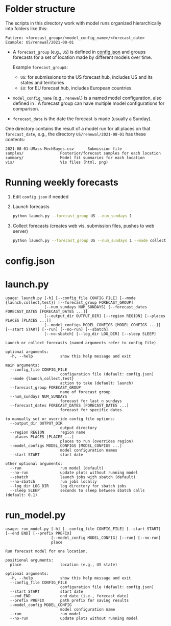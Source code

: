 # Folder structure

The scripts in this directory work with model runs organized hierarchically 
into folders like this:

~~~ text
Pattern: <forecast_group>/<model_config_name>/<forecast_date>
Example: US/renewal/2021-08-01
~~~

* A `forecast_group` (e.g., `US`) is defined in [config.json](config.json) and groups
  forecasts for a set of location made by different models over time.
 
  Example `forecast_group`s:
  * `US`: for submissions to the US forecast hub, includes US and its states and territories
  * `EU`: for EU forecast hub, includes European countries 

* `model_config_name` (e.g., `renewal`) is a named model configuration, also defined 
  in [](config.json). A forecast group can have multiple model configurations for
   comparison.

* `forecast_date` is the date the forecast is made (usually a Sunday).

One directory contains the result of a model run for all places on that
`forecast_date`, e.g., the directory `US/renewal/2021-08-01` has these contents:

~~~~ text
2021-08-01-UMass-MechBayes.csv	    Submission file
samples/			    Posterior/forecast samples for each location
summary/			    Model fit summaries for each location
vis/				    Vis files (html, png)
~~~~

# Running weekly forecasts

1. Edit `config.json` if needed

2. Launch forecasts

    ~~~ bash
    python launch.py --forecast_group US --num_sundays 1
    ~~~

3. Collect forecasts (creates web vis, submission files, pushes to web server)

    ~~~ bash
    python launch.py --forecast_group US --num_sundays 1 --mode collect
    ~~~

# 


# config.json

# launch.py

~~~ text
usage: launch.py [-h] [--config_file CONFIG_FILE] [--mode {launch,collect,test}] [--forecast_group FORECAST_GROUP]
                 [--num_sundays NUM_SUNDAYS] [--forecast_dates FORECAST_DATES [FORECAST_DATES ...]]
                 [--output_dir OUTPUT_DIR] [--region REGION] [--places PLACES [PLACES ...]]
                 [--model_configs MODEL_CONFIGS [MODEL_CONFIGS ...]] [--start START] [--run] [--no-run] [--sbatch]
                 [--no-sbatch] [--log_dir LOG_DIR] [--sleep SLEEP]

Launch or collect forecasts (named arguments refer to config file)

optional arguments:
  -h, --help            show this help message and exit

main arguments:
  --config_file CONFIG_FILE
                        configuration file (default: config.json)
  --mode {launch,collect,test}
                        action to take (default: launch)
  --forecast_group FORECAST_GROUP
                        name of forecast group
  --num_sundays NUM_SUNDAYS
                        forecast for last n sundays
  --forecast_dates FORECAST_DATES [FORECAST_DATES ...]
                        forecast for specific dates

to manually set or override config file options:
  --output_dir OUTPUT_DIR
                        output directory
  --region REGION       region name
  --places PLACES [PLACES ...]
                        places to run (overrides region)
  --model_configs MODEL_CONFIGS [MODEL_CONFIGS ...]
                        model configuration names
  --start START         start date

other optional arguments:
  --run                 run model (default)
  --no-run              update plots without running model
  --sbatch              launch jobs with sbatch (default)
  --no-sbatch           run jobs locally
  --log_dir LOG_DIR     log directory for sbatch jobs
  --sleep SLEEP         seconds to sleep between sbatch calls (default: 0.1)
~~~
  
# run_model.py

~~~ text
usage: run_model.py [-h] [--config_file CONFIG_FILE] [--start START] [--end END] [--prefix PREFIX]
                    [--model_config MODEL_CONFIG] [--run] [--no-run]
                    place

Run forecast model for one location.

positional arguments:
  place                 location (e.g., US state)

optional arguments:
  -h, --help            show this help message and exit
  --config_file CONFIG_FILE
                        configuration file (default: config.json)
  --start START         start date
  --end END             end date (i.e., forecast date)
  --prefix PREFIX       path prefix for saving results
  --model_config MODEL_CONFIG
                        model configuration name
  --run                 run model
  --no-run              update plots without running model
~~~


